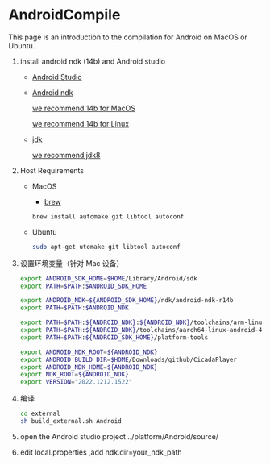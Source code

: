 # AndroidCompile
This page is an introduction to the compilation for Android on MacOS or Ubuntu.
1. install android ndk (14b) and Android studio
     - [Android Studio](https://developer.android.com/studio)
     - [Android ndk](https://developer.android.com/ndk/downloads/older_releases.html)

       [we recommend 14b for MacOS](https://dl.google.com/android/repository/android-ndk-r14b-darwin-x86_64.zip)

       [we recommend 14b for Linux](https://dl.google.com/android/repository/android-ndk-r20b-linux-x86_64.zip)
     -  [jdk](https://www.oracle.com/technetwork/java/javase/downloads/index.html)

        [we recommend jdk8](https://www.oracle.com/technetwork/java/javase/downloads/jdk8-downloads-2133151.html)

2. Host Requirements
    - MacOS
    
        - [brew](https://brew.sh/)

        ```bash
        brew install automake git libtool autoconf
        ```

    - Ubuntu
    
        ```bash
        sudo apt-get utomake git libtool autoconf
        ```
 
2. 设置环境变量（针对 Mac 设备）

	```bash
	export ANDROID_SDK_HOME=$HOME/Library/Android/sdk
	export PATH=$PATH:$ANDROID_SDK_HOME
	
	export ANDROID_NDK=${ANDROID_SDK_HOME}/ndk/android-ndk-r14b
	export PATH=$PATH:$ANDROID_NDK
	
	export PATH=$PATH:${ANDROID_NDK}:${ANDROID_NDK}/toolchains/arm-linux-androideabi-4.9/prebuilt/${HOST}-x86_64/bin
	export PATH=$PATH:${ANDROID_NDK}/toolchains/aarch64-linux-android-4.9/prebuilt/${HOST}-x86_64/bin
	export PATH=$PATH:${ANDROID_SDK_HOME}/platform-tools
	
	export ANDROID_NDK_ROOT=${ANDROID_NDK}
	export ANDROID_BUILD_DIR=$HOME/Downloads/github/CicadaPlayer
	export ANDROID_NDK_HOME=${ANDROID_NDK}
	export NDK_ROOT=${ANDROID_NDK}
	export VERSION="2022.1212.1522"
	```

3. 编译
    
    ```bash
    cd external
    sh build_external.sh Android
    ```
4. open the Android studio project  ../platform/Android/source/
5. edit local.properties ,add ndk.dir=your_ndk_path


